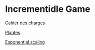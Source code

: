 # Incrementidle Game

[Cahier des charges](https://docs.google.com/document/d/1rfu7JPeEvEg8vAhFEDweMLiLqUvJ3zJgPcICbubQ01c/edit)

[Plantes](https://docs.google.com/document/d/1o3xIrXWXFTrJ4zDVPd8eF_FBdSTMi1RwLFCdqWqsX8E/edit)

[Exponential scaling](http://mrhen.com/blog/?p=110)